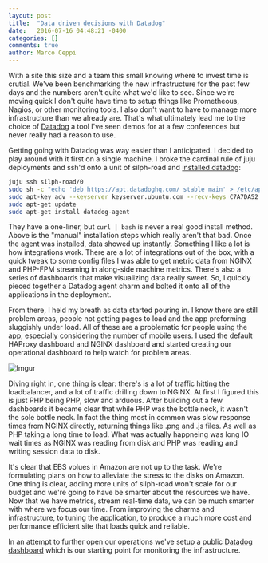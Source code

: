 ```yaml
---
layout: post
title:  "Data driven decisions with Datadog"
date:   2016-07-16 04:48:21 -0400
categories: []
comments: true
author: Marco Ceppi
---
```


With a site this size and a team this small knowing where to invest time is crutial. We've been benchmarking the new infrastructure for the past few days and the numbers aren't quite what we'd like to see. Since we're moving quick I don't quite have time to setup things like Prometheous, Nagios, or other monitoring tools. I also don't want to have to manage more infrastructure than we already are. That's what ultimately lead me to the choice of [Datadog](https://datadog.com) a tool I've seen demos for at a few conferences but never really had a reason to use.

Getting going with Datadog was way easier than I anticipated. I decided to play around with it first on a single machine. I broke the cardinal rule of juju deployments and ssh'd onto a unit of silph-road and [installed datadog](https://app.datadoghq.com/account/settings#agent/ubuntu):

```bash
juju ssh silph-road/0
sudo sh -c "echo 'deb https://apt.datadoghq.com/ stable main' > /etc/apt/sources.list.d/datadog.list"
sudo apt-key adv --keyserver keyserver.ubuntu.com --recv-keys C7A7DA52
sudo apt-get update
sudo apt-get install datadog-agent
```

They have a one-liner, but `curl | bash` is never a real good install method. Above is the "manual" installation steps which really aren't that bad. Once the agent was installed, data showed up instantly. Something I like a lot is how integrations work. There are a lot of integrations out of the box, with a quick tweak to some config files I was able to get metric data from NGINX and PHP-FPM streaming in along-side machine metrics. There's also a series of dashboards that make visualizing data really sweet. So, I quickly pieced together a Datadog agent charm and bolted it onto all of the applications in the deployment.

From there, I held my breath as data started pouring in. I know there are still problem areas, people not getting pages to load and the app preforming sluggishly under load. All of these are a problematic for people using the app, especially considering the number of mobile users. I used the default HAProxy dashboard and NGINX dashboard and started creating our operational dashboard to help watch for problem areas.

![Imgur](http://i.imgur.com/8IXr3uf.png)

Diving right in, one thing is clear: there's is a lot of traffic hitting the loadbalancer, and a lot of traffic drilling down to NGINX. At first I figured this is just PHP being PHP, slow and arduous. After building out a few dashboards it became clear that while PHP was the bottle neck, it wasn't the sole bottle neck. In fact the thing most in common was slow response times from NGINX directly, returning things like .png and .js files. As well as PHP taking a long time to load. What was actually happneing was long IO wait times as NGINX was reading from disk and PHP was reading and writing session data to disk.

It's clear that EBS volues in Amazon are not up to the task. We're formulating plans on how to alleviate the stress to the disks on Amazon. One thing is clear, adding more units of silph-road won't scale for our budget and we're going to have be smarter about the resources we have. Now that we have metrics, stream real-time data, we can be much smarter with where we focus our time. From improving the charms and infrastructure, to tuning the application, to produce a much more cost and performance efficient site that loads quick and reliable.

In an attempt to further open our operations we've setup a public [Datadog dashboard](https://p.datadoghq.com/sb/a42d80f38-e1f5b6fc5e?tv_mode=true) which is our starting point for monitoring the infrastructure.

